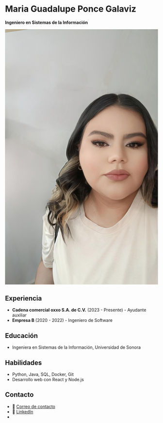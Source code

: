 # Maria Guadalupe Ponce Galaviz 
**Ingeniero en Sistemas de la Información**  

![Foto de perfil](https://github.com/MariaGalaviz/MariaPonceGalaviz-/blob/713a44304db4ac64c17288834029c3aa3fd0ac31/IMG_20250326_184028.jpg)  

## Experiencia  
- **Cadena comercial oxxo S.A. de C.V.** (2023 - Presente) - Ayudante auxiliar  
- **Empresa B** (2020 - 2022) - Ingeniero de Software  

## Educación  
- Ingeniera en Sistemas de la Información, Universidad de Sonora  

## Habilidades  
- Python, Java, SQL, Docker, Git  
- Desarrollo web con React y Node.js  

## Contacto  
- 📧 [Correo de contacto](isimariaponce@hotmail.com)  
- 💼 [LinkedIn](https://mx.linkedin.com/in/maria-galaviz)
- 
